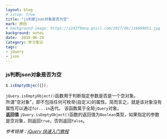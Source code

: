 ```yaml
---
layout: blog
# istop: true
title: "js判断json对象是否为空"
mark: 原创
# background-image: https://o243f9mnq.qnssl.com/2017/06/116099051.jpg
background: notes
date:  2018-06-29
category: 学习笔记
tags:
- jQuery
- json
---
```


### js判断json对象是否为空
```js
$.isEmptyObjec({});
```
`jQuery.isEmptyObject()`函数用于判断指定参数是否是一个空对象。  
所谓"空对象"，即不包括任何可枚举(自定义)的属性。简而言之，就是该对象没有属性可以通过`for...in`迭代。
该函数属于全局`jQuery`对象。  
__返回值__
`jQuery.isEmptyObject()`函数的返回值为`Boolean`类型，如果指定的参数是空对象，则返回`true`，否则返回`false`。 
 
_参考链接：[jQuery 快速入门教程](http://www.365mini.com/page/jquery-quickstart.htm)_

